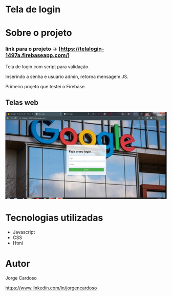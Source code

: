 # Tela de login

# Sobre o projeto

### link para o projeto -> (https://telalogin-1497a.firebaseapp.com/)

Tela de login com script para validação. 

Inserindo a senha e usuário admin, retorna mensagem JS.

Primeiro projeto que testei o Firebase.

## Telas web
![Web 1](https://github.com/JORGECARDOSODEV/telalogin/blob/main/telalogin.jpg)

# Tecnologias utilizadas
- Javascript
- CSS
- Html

# Autor
Jorge Cardoso

https://www.linkedin.com/in/jorgencardoso
